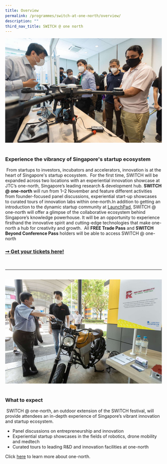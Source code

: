 ```yaml
---
title: Overview
permalink: /programmes/switch-at-one-north/overview/
description: ""
third_nav_title: SWITCH @ one north
---
```

![An innovation showcase of an unmanned aerial drone](/images/2023/photos/switch_one_north_03_1200p.jpg)
​
### Experience the vibrancy of Singapore's startup ecosystem
​
From startups to investors, incubators and accelerators, innovation is at the heart of Singapore's startup ecosystem.
​
For the first time, SWITCH will be expanded across two locations with an experiential innovation showcase at JTC’s one-north, Singapore’s leading research &amp; development hub. **SWITCH @ one-north** will run from 1–2 November and feature different activities from founder-focused panel discussions, experiential start-up showcases to curated tours of innovation labs within one-north.In addition to getting an introduction to the dynamic startup community at [LaunchPad](https://www.jtc.gov.sg/find-land/land-for-long-term-development/launchpad), SWITCH @ one-north will offer a glimpse of the collaborative ecosystem behind Singapore’s knowledge powerhouse. It will be an opportunity to experience firsthand the innovative spirit and cutting-edge technologies that make one-north a hub for creativity and growth.
​
All **FREE Trade Pass** and **SWITCH Beyond Conference Pass** holders will be able to access SWITCH @ one-north
​
### [➞ Get your tickets here!](/register)
​
***
​
![A photo of a man pointing at an electric vehicle.](/images/2023/photos/switch_one_north_05_1200p.jpg)
​
### What to expect
​
SWITCH @ one-north, an outdoor extension of the SWITCH festival, will provide attendees an in-depth experience of Singapore’s vibrant innovation and startup ecosystem. 
* Panel discussions on entrepreneurship and innovation
* Experiential startup showcases in the fields of robotics, drone mobility and medtech
* Curated tours to leading R&amp;D and innovation facilities at one-north

Click [here](https://www.jtc.gov.sg/find-land/land-for-long-term-development/one-north) to learn more about one-north.